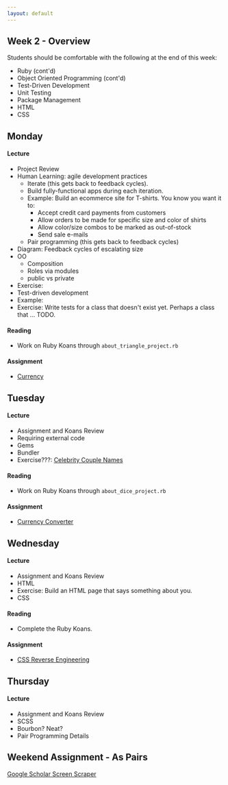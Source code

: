 ```yaml
---
layout: default
---
```


## Week 2 - Overview

Students should be comfortable with the following at the end of this week:

* Ruby (cont'd)
* Object Oriented Programming (cont'd)
* Test-Driven Development
* Unit Testing
* Package Management
* HTML
* CSS

## Monday

#### Lecture

* Project Review
* Human Learning: agile development practices
  * Iterate (this gets back to feedback cycles).
  * Build fully-functional apps during each iteration.
  * Example: Build an ecommerce site for T-shirts.  You know you want it to:
    * Accept credit card payments from customers
    * Allow orders to be made for specific size and color of shirts
    * Allow color/size combos to be marked as out-of-stock
    * Send sale e-mails
  * Pair programming (this gets back to feedback cycles)
* Diagram: Feedback cycles of escalating size
* OO
  * Composition
  * Roles via modules
  * public vs private
* Exercise:
* Test-driven development
* Example:
* Exercise: Write tests for a class that doesn't exist yet.  Perhaps a class that ... TODO.

#### Reading

* Work on Ruby Koans through `about_triangle_project.rb`

#### Assignment

* [Currency](https://github.com/masonfmatthews/rails_assignments/tree/master/assignments/currency)

## Tuesday

#### Lecture

* Assignment and Koans Review
* Requiring external code
* Gems
* Bundler
* Exercise???: [Celebrity Couple Names](https://github.com/masonfmatthews/rails_assignments/tree/master/exercises/celebrity_couple_names)

#### Reading

* Work on Ruby Koans through `about_dice_project.rb`

#### Assignment

* [Currency Converter](https://github.com/masonfmatthews/rails_assignments/tree/master/assignments/currency_converter)

## Wednesday

#### Lecture

* Assignment and Koans Review
* HTML
* Exercise: Build an HTML page that says something about you.
* CSS

#### Reading

* Complete the Ruby Koans.

#### Assignment

* [CSS Reverse Engineering](https://github.com/masonfmatthews/rails_assignments/tree/master/assignments/css_reverse_engineering)

## Thursday

#### Lecture

* Assignment and Koans Review
* SCSS
* Bourbon?  Neat?
* Pair Programming Details

## Weekend Assignment - As Pairs

[Google Scholar Screen Scraper](https://github.com/masonfmatthews/rails_assignments/tree/master/projects/screen_scraper)
